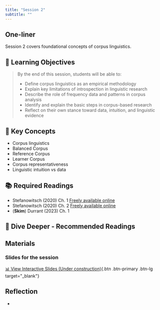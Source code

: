 ```yaml
---
title: "Session 2"
subtitle: ""
---
```


## One-liner

Session 2 covers foundational concepts of corpus linguistics.

## 🎯 Learning Objectives

> By the end of this session, students will be able to:
> 
> - Define corpus linguistics as an empirical methodology
> - Explain key limitations of introspection in linguistic research
> - Describe the role of frequency data and patterns in corpus analysis
> - Identify and explain the basic steps in corpus-based research
> - Reflect on their own stance toward data, intuition, and linguistic evidence

## 🔑 Key Concepts

- Corpus linguistics
- Balanced Corpus
- Reference Corpus
- Learner Corpus
- Corpus representativeness
- Linguistic intuition vs data

## 📚 Required Readings

- Stefanowitsch (2020) Ch. 1 [Freely available online](https://langsci-press.org/catalog/book/148)
- Stefanowitsch (2020) Ch. 2 [Freely available online](https://langsci-press.org/catalog/book/148)
- (**Skim**)  Durrant (2023) Ch. 1

## 🌊 Dive Deeper - Recommended Readings



## Materials

### Slides for the session

<div class="d-flex gap-2 mb-3">
  
[📊 View Interactive Slides (Under construction)](../../slides/session-2.html){.btn .btn-primary .btn-lg target="_blank"} 

</div> 




## Reflection

- 

<!-- 
<iframe src="session1-intro/slides/slides.html" width="100%" height="600px" frameborder="0"></iframe>

[View slides in fullscreen](session1-intro/slides/slides.html){target="_blank"} 
## Duration
90 minutes (10:45-12:15)

## Objectives
By the end of this session, you will:
- [ ] Navigate the AntConc interface confidently
- [ ] Perform basic concordance searches
- [ ] Generate word frequency lists
- [ ] Save and export search results

## Schedule
- 10:45-11:00: AntConc interface tour
- 11:00-11:30: Basic search functions demonstration
- 11:30-12:00: Hands-on practice with sample corpus
- 12:00-12:15: Troubleshooting and Q&A

## Materials
- [Presentation Slides](slides/)
- [AntConc Practice Exercises](activities/antconc-practice.md)
- [Sample Corpus Files](demos/sample-corpus/)
- [Quick Reference Guide](activities/quick-reference.pdf)

## Pre-class Preparation
- Ensure AntConc is installed and working
- Download sample corpus files
- Review AntConc documentation

## Key Topics
1. AntConc interface overview
2. File and corpus management
3. Concordance search (KWIC)
4. Word list generation
5. Saving and exporting results

## Activities
1. **Guided Tour** (15 min): Explore AntConc interface together
2. **Follow-Along Demo** (20 min): Basic searches with instructor
3. **Independent Practice** (20 min): Complete exercise sheet
4. **Pair Work** (10 min): Compare findings with partner

## Deliverables
- Completed practice exercises
- Exported concordance lines
- Generated word frequency list

## Additional Resources
- [AntConc Video Tutorials](links.md)
- [AntConc User Manual](https://www.laurenceanthony.net/software/antconc/releases/AntConc335/help.pdf)
- [Troubleshooting Guide](../../../resources/tools/antconc-troubleshooting.md)

## Common Issues & Solutions
- **Issue**: Cannot load corpus files
  - **Solution**: Check file encoding (UTF-8 recommended)
- **Issue**: Search returns no results
  - **Solution**: Verify search settings and case sensitivity

## Next Session
[Session 3: Working with Corpora](../session3-corpora/) - Types and applications of corpora


-->
